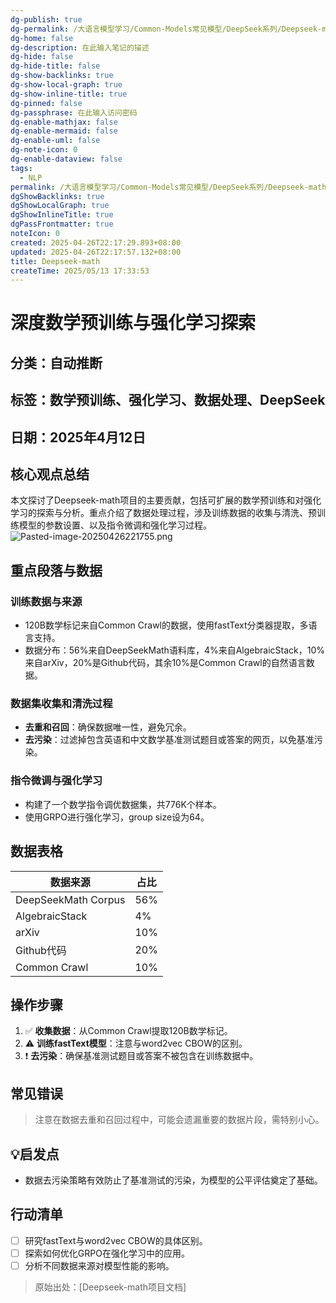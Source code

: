 ```yaml
---
dg-publish: true
dg-permalink: /大语言模型学习/Common-Models常见模型/DeepSeek系列/Deepseek-math
dg-home: false
dg-description: 在此输入笔记的描述
dg-hide: false
dg-hide-title: false
dg-show-backlinks: true
dg-show-local-graph: true
dg-show-inline-title: true
dg-pinned: false
dg-passphrase: 在此输入访问密码
dg-enable-mathjax: false
dg-enable-mermaid: false
dg-enable-uml: false
dg-note-icon: 0
dg-enable-dataview: false
tags:
  - NLP
permalink: /大语言模型学习/Common-Models常见模型/DeepSeek系列/Deepseek-math/
dgShowBacklinks: true
dgShowLocalGraph: true
dgShowInlineTitle: true
dgPassFrontmatter: true
noteIcon: 0
created: 2025-04-26T22:17:29.893+08:00
updated: 2025-04-26T22:17:57.132+08:00
title: Deepseek-math
createTime: 2025/05/13 17:33:53
---
```




# 深度数学预训练与强化学习探索

## 分类：自动推断


## 标签：数学预训练、强化学习、数据处理、DeepSeek


## 日期：2025年4月12日


## 核心观点总结
本文探讨了Deepseek-math项目的主要贡献，包括可扩展的数学预训练和对强化学习的探索与分析。重点介绍了数据处理过程，涉及训练数据的收集与清洗、预训练模型的参数设置、以及指令微调和强化学习过程。
![Pasted-image-20250426221755.png](/img/user/附件/Pasted-image-20250426221755.png)


## 重点段落与数据

### 训练数据与来源
- 120B数学标记来自Common Crawl的数据，使用fastText分类器提取，多语言支持。
- 数据分布：56%来自DeepSeekMath语料库，4%来自AlgebraicStack，10%来自arXiv，20%是Github代码，其余10%是Common Crawl的自然语言数据。


### 数据集收集和清洗过程
- **去重和召回**：确保数据唯一性，避免冗余。
- **去污染**：过滤掉包含英语和中文数学基准测试题目或答案的网页，以免基准污染。


### 指令微调与强化学习
- 构建了一个数学指令调优数据集，共776K个样本。
- 使用GRPO进行强化学习，group size设为64。


## 数据表格
| 数据来源            | 占比  |
|-----------------|-----|
| DeepSeekMath Corpus | 56% |
| AlgebraicStack     | 4%  |
| arXiv              | 10% |
| Github代码         | 20% |
| Common Crawl       | 10% |


## 操作步骤
1. ✅ **收集数据**：从Common Crawl提取120B数学标记。
2. ⚠ **训练fastText模型**：注意与word2vec CBOW的区别。
3. ❗ **去污染**：确保基准测试题目或答案不被包含在训练数据中。


## 常见错误
> 注意在数据去重和召回过程中，可能会遗漏重要的数据片段，需特别小心。


## 💡启发点
- 数据去污染策略有效防止了基准测试的污染，为模型的公平评估奠定了基础。


## 行动清单
- [ ] 研究fastText与word2vec CBOW的具体区别。
- [ ] 探索如何优化GRPO在强化学习中的应用。
- [ ] 分析不同数据来源对模型性能的影响。

> 原始出处：[Deepseek-math项目文档]
